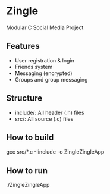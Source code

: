# Zingle

Modular C Social Media Project

## Features
- User registration & login
- Friends system
- Messaging (encrypted)
- Groups and group messaging

## Structure
- include/: All header (.h) files
- src/: All source (.c) files

## How to build
gcc src/*.c -Iinclude -o ZingleZingleApp

## How to run
./ZingleZingleApp

